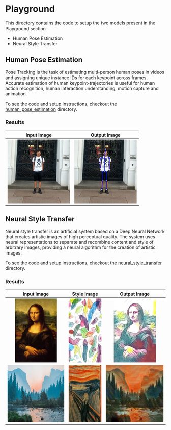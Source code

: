 # Playground

This directory contains the code to setup the two models present in the Playground section

- Human Pose Estimation
- Neural Style Transfer

## Human Pose Estimation

Pose Tracking is the task of estimating multi-person human poses in videos and assigning unique instance IDs for each keypoint across frames. Accurate estimation of human keypoint-trajectories is useful for human action recognition, human interaction understanding, motion capture and animation.

To see the code and setup instructions, checkout the [human_pose_estimation](human_pose_estimation/) directory.

### Results

|                                     Input Image                                      |                                      Output Image                                       |
| :----------------------------------------------------------------------------------: | :-------------------------------------------------------------------------------------: |
| <img src="../media/playground/hpe_input.jpg" height="200px" alt="hpe input image" /> | <img src="../media/playground/hpe_output.jpg"  height="200px" alt="hpe output image" /> |

## Neural Style Transfer

Neural style transfer is an artificial system based on a Deep Neural Network that creates artistic images of high perceptual quality. The system uses neural representations to separate and recombine content and style of arbitrary images, providing a neural algorithm for the creation of artistic images.

To see the code and setup instructions, checkout the [neural_style_transfer](neural_style_transfer/) directory.

### Results

|                                              Input Image                                               |                                        Style Image                                        |                                               Output Image                                               |
| :----------------------------------------------------------------------------------------------------: | :---------------------------------------------------------------------------------------: | :------------------------------------------------------------------------------------------------------: |
|        <img src="../media/playground/nst_input_1.jpg" height="200px" alt="nst input image 1" />        | <img src="../media/playground/nst_style_1.jpg" height="200px" alt="nst style image 1" />  |       <img src="../media/playground/nst_output_1.jpg"  height="200px" alt="nst output image 1" />        |
| <img src="../media/playground/nst_input_2.jpg" width="300px" height="180px" alt="nst input image 2" /> | <img src="../media/playground/nst_style_2.jpg"  height="180px" alt="nst style image 2" /> | <img src="../media/playground/nst_output_2.jpg" width="300px" height="180px" alt="nst output image 2" /> |

